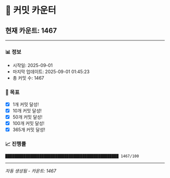 # 🔢 커밋 카운터

## 현재 카운트: 1467

---

### 📊 정보
- 시작일: 2025-09-01
- 마지막 업데이트: 2025-09-01 01:45:23
- 총 커밋 수: 1467

### 🎯 목표
- [x] 1개 커밋 달성!
- [x] 10개 커밋 달성!
- [x] 50개 커밋 달성!
- [x] 100개 커밋 달성!
- [x] 365개 커밋 달성!

### 📈 진행률
```
██████████████████████████████████████████████████ 1467/100
```

---
*자동 생성됨 - 카운트: 1467*
